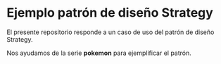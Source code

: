 # Ejemplo patrón de diseño Strategy

El presente repositorio responde a un caso de uso del patrón de diseño Strategy.

Nos ayudamos de la serie **pokemon** para ejemplificar el patrón. 
